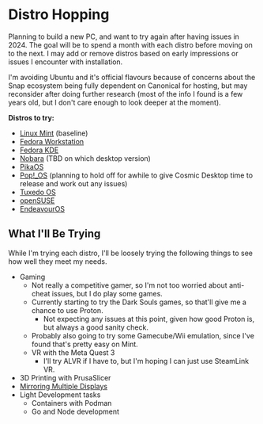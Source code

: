 # Distro Hopping
Planning to build a new PC, and want to try again after having issues in 2024. The goal will be to spend a month with each distro before moving on to the next. I may add or remove distros based on early impressions or issues I encounter with installation.

I'm avoiding Ubuntu and it's official flavours because of concerns about the Snap ecosystem being fully dependent on Canonical for hosting, but may reconsider after doing further research (most of the info I found is a few years old, but I don't care enough to look deeper at the moment).

**Distros to try:**
* [Linux Mint](distro-hopping-2024.md) (baseline)
* [Fedora Workstation](https://fedoraproject.org/workstation/)
* [Fedora KDE](https://fedoraproject.org/spins/kde)
* [Nobara](https://nobaraproject.org/) (TBD on which desktop version)
* [PikaOS](https://wiki.pika-os.com/en/home)
* [Pop!_OS](https://pop.system76.com/) (planning to hold off for awhile to give Cosmic Desktop time to release and work out any issues)
* [Tuxedo OS](https://www.tuxedocomputers.com/en/TUXEDO-OS_1.tuxedo)
* [openSUSE](https://www.opensuse.org/)
* [EndeavourOS](https://endeavouros.com/)

## What I'll Be Trying
While I'm trying each distro, I'll be loosely trying the following things to see how well they meet my needs.

* Gaming
  * Not really a competitive gamer, so I'm not too worried about anti-cheat issues, but I do play some games.
  * Currently starting to try the Dark Souls games, so that'll give me a chance to use Proton.
    * Not expecting any issues at this point, given how good Proton is, but always a good sanity check.
  * Probably also going to try some Gamecube/Wii emulation, since I've found that's pretty easy on Mint.
  * VR with the Meta Quest 3
    * I'll try ALVR if I have to, but I'm hoping I can just use SteamLink VR.
* 3D Printing with PrusaSlicer
* [Mirroring Multiple Displays](https://forums.linuxmint.com/viewtopic.php?t=418626)
* Light Development tasks
  * Containers with Podman
  * Go and Node development